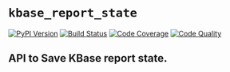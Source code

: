 # `kbase_report_state`

[![PyPI Version][pypi-image]][pypi-url]
[![Build Status][build-image]][build-url]
[![Code Coverage][coverage-image]][coverage-url]
[![Code Quality][quality-image]][quality-url]

<!-- Badges -->

[pypi-image]: https://img.shields.io/pypi/v/kbase_report_state
[pypi-url]: https://pypi.org/project/kbase_report_state/
[build-image]: https://github.com/kbaseIncubator/kbase_report_state/actions/workflows/build.yml/badge.svg
[build-url]: https://github.com/kbaseIncubator/kbase_report_state/actions/workflows/build.yml
[coverage-image]: https://codecov.io/gh/kbaseIncubator/kbase_report_state/branch/main/graph/badge.svg
[coverage-url]: https://codecov.io/gh/kbaseIncubator/kbase_report_state
[quality-image]: https://img.shields.io/lgtm/grade/python/g/kbaseIncubator/kbase_report_state.svg
[quality-url]: https://lgtm.com/projects/g/kbaseIncubator/kbase_report_state/context:python

## API to Save KBase report state.
